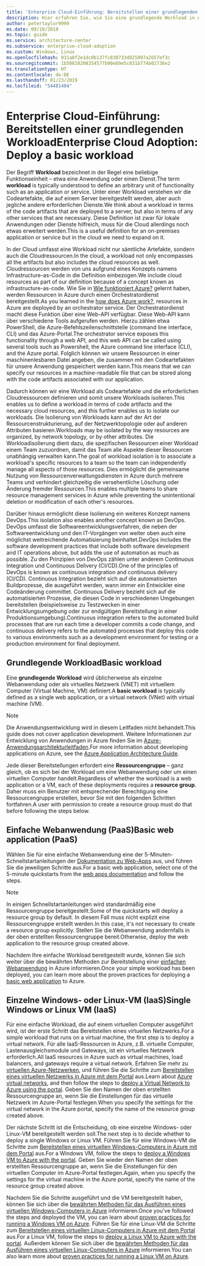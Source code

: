 ```yaml
---
title: 'Enterprise Cloud-Einführung: Bereitstellen einer grundlegenden Workload'
description: Hier erfahren Sie, wie Sie eine grundlegende Workload in Azure bereitstellen.
author: petertaylor9999
ms.date: 09/10/2018
ms.topic: guide
ms.service: architecture-center
ms.subservice: enterprise-cloud-adoption
ms.custom: Windows, Linux
ms.openlocfilehash: 031a8f2e1dc0b137fc830733d025997a2657ef3c
ms.sourcegitcommit: 1b50810208354577b00e89e5c031b774b02736e2
ms.translationtype: HT
ms.contentlocale: de-DE
ms.lasthandoff: 01/23/2019
ms.locfileid: "54481404"
---
```

# <a name="enterprise-cloud-adoption-deploy-a-basic-workload"></a><span data-ttu-id="90973-103">Enterprise Cloud-Einführung: Bereitstellen einer grundlegenden Workload</span><span class="sxs-lookup"><span data-stu-id="90973-103">Enterprise Cloud Adoption: Deploy a basic workload</span></span>

<span data-ttu-id="90973-104">Der Begriff **Workload** bezeichnet in der Regel eine beliebige Funktionseinheit – etwa eine Anwendung oder einen Dienst.</span><span class="sxs-lookup"><span data-stu-id="90973-104">The term **workload** is typically understood to define an arbitrary unit of functionality such as an application or service.</span></span> <span data-ttu-id="90973-105">Unter einer Workload verstehen wir die Codeartefakte, die auf einem Server bereitgestellt werden, aber auch jegliche andere erforderlichen Dienste.</span><span class="sxs-lookup"><span data-stu-id="90973-105">We think about a workload in terms of the code artifacts that are deployed to a server, but also in terms of any other services that are necessary.</span></span> <span data-ttu-id="90973-106">Diese Definition ist zwar für lokale Anwendungen oder Dienste hilfreich, muss für die Cloud allerdings noch etwas erweitert werden.</span><span class="sxs-lookup"><span data-stu-id="90973-106">This is a useful definition for an on-premises application or service but in the cloud we need to expand on it.</span></span>

<span data-ttu-id="90973-107">In der Cloud umfasst eine Workload nicht nur sämtliche Artefakte, sondern auch die Cloudressourcen.</span><span class="sxs-lookup"><span data-stu-id="90973-107">In the cloud, a workload not only encompasses all the artifacts but also includes the cloud resources as well.</span></span> <span data-ttu-id="90973-108">Cloudressourcen werden von uns aufgrund eines Konzepts namens Infrastructure-as-Code in die Definition einbezogen.</span><span class="sxs-lookup"><span data-stu-id="90973-108">We include cloud resources as part of our definition because of a concept known as infrastructure-as-code.</span></span> <span data-ttu-id="90973-109">Wie Sie in [Wie funktioniert Azure?](../getting-started/what-is-azure.md) gelernt haben, werden Ressourcen in Azure durch einen Orchestratordienst bereitgestellt.</span><span class="sxs-lookup"><span data-stu-id="90973-109">As you learned in the [how does Azure work?](../getting-started/what-is-azure.md), resources in Azure are deployed by an orchestrator service.</span></span> <span data-ttu-id="90973-110">Der Orchestratordienst macht diese Funktion über eine Web-API verfügbar. Diese Web-API kann über verschiedene Tools aufgerufen werden. Hierzu zählen etwa PowerShell, die Azure-Befehlszeilenschnittstelle (command line interface, CLI) und das Azure-Portal.</span><span class="sxs-lookup"><span data-stu-id="90973-110">The orchestrator service exposes this functionality through a web API, and this web API can be called using several tools such as Powershell, the Azure command line interface (CLI), and the Azure portal.</span></span> <span data-ttu-id="90973-111">Folglich können wir unsere Ressourcen in einer maschinenlesbaren Datei angeben, die zusammen mit den Codeartefakten für unsere Anwendung gespeichert werden kann.</span><span class="sxs-lookup"><span data-stu-id="90973-111">This means that we can specify our resources in a machine-readable file that can be stored along with the code artifacts associated with our application.</span></span>

<span data-ttu-id="90973-112">Dadurch können wir eine Workload als Codeartefakte und die erforderlichen Cloudressourcen definieren und somit unsere Workloads isolieren.</span><span class="sxs-lookup"><span data-stu-id="90973-112">This enables us to define a workload in terms of code artifacts and the necessary cloud resources, and this further enables us to isolate our workloads.</span></span> <span data-ttu-id="90973-113">Die Isolierung von Workloads kann auf der Art der Ressourcenstrukturierung, auf der Netzwerktopologie oder auf anderen Attributen basieren.</span><span class="sxs-lookup"><span data-stu-id="90973-113">Workloads may be isolated by the way resources are organized, by network topology, or by other attributes.</span></span> <span data-ttu-id="90973-114">Die Workloadisolierung dient dazu, die spezifischen Ressourcen einer Workload einem Team zuzuordnen, damit das Team alle Aspekte dieser Ressourcen unabhängig verwalten kann.</span><span class="sxs-lookup"><span data-stu-id="90973-114">The goal of workload isolation is to associate a workload's specific resources to a team so the team can independently manage all aspects of those resources.</span></span> <span data-ttu-id="90973-115">Dies ermöglicht die gemeinsame Nutzung von Ressourcenverwaltungsdiensten in Azure durch mehrere Teams und verhindert gleichzeitig die versehentliche Löschung oder Änderung fremder Ressourcen.</span><span class="sxs-lookup"><span data-stu-id="90973-115">This enables multiple teams to share resource management services in Azure while preventing the unintentional deletion or modification of each other's resources.</span></span>

<span data-ttu-id="90973-116">Darüber hinaus ermöglicht diese Isolierung ein weiteres Konzept namens DevOps.</span><span class="sxs-lookup"><span data-stu-id="90973-116">This isolation also enables another concept known as DevOps.</span></span> <span data-ttu-id="90973-117">DevOps umfasst die Softwareentwicklungsverfahren, die neben der Softwareentwicklung und den IT-Vorgängen von weiter oben auch eine möglichst weitreichende Automatisierung beinhaltet.</span><span class="sxs-lookup"><span data-stu-id="90973-117">DevOps includes the software development practices that include both software development and IT operations above, but adds the use of automation as much as possible.</span></span> <span data-ttu-id="90973-118">Zu den Prinzipien von DevOps zählen unter anderem Continuous Integration und Continuous Delivery (CI/CD).</span><span class="sxs-lookup"><span data-stu-id="90973-118">One of the principles of DevOps is known as continuous integration and continuous delivery (CI/CD).</span></span> <span data-ttu-id="90973-119">Continuous Integration bezieht sich auf die automatisierten Buildprozesse, die ausgeführt werden, wann immer ein Entwickler eine Codeänderung committet. Continuous Delivery bezieht sich auf die automatisierten Prozesse, die diesen Code in verschiedenen Umgebungen bereitstellen (beispielsweise zu Testzwecken in einer Entwicklungsumgebung oder zur endgültigen Bereitstellung in einer Produktionsumgebung).</span><span class="sxs-lookup"><span data-stu-id="90973-119">Continuous integration refers to the automated build processes that are run each time a developer commits a code change, and continuous delivery refers to the automated processes that deploy this code to various environments such as a development environment for testing or a production environment for final deployment.</span></span>

## <a name="basic-workload"></a><span data-ttu-id="90973-120">Grundlegende Workload</span><span class="sxs-lookup"><span data-stu-id="90973-120">Basic workload</span></span>

<span data-ttu-id="90973-121">Eine **grundlegende Workload** wird üblicherweise als einzelne Webanwendung oder als virtuelles Netzwerk (VNET) mit virtuellem Computer (Virtual Machine, VM) definiert.</span><span class="sxs-lookup"><span data-stu-id="90973-121">A **basic workload** is typically defined as a single web application, or a virtual network (VNet) with virtual machine (VM).</span></span> 

> [!NOTE]
> <span data-ttu-id="90973-122">Die Anwendungsentwicklung wird in diesem Leitfaden nicht behandelt.</span><span class="sxs-lookup"><span data-stu-id="90973-122">This guide does not cover application development.</span></span> <span data-ttu-id="90973-123">Weitere Informationen zur Entwicklung von Anwendungen in Azure finden Sie im [Azure-Anwendungsarchitekturleitfaden](/azure/architecture/guide/).</span><span class="sxs-lookup"><span data-stu-id="90973-123">For more information about developing applications on Azure, see the [Azure Application Architecture Guide](/azure/architecture/guide/).</span></span>

<span data-ttu-id="90973-124">Jede dieser Bereitstellungen erfordert eine **Ressourcengruppe** – ganz gleich, ob es sich bei der Workload um eine Webanwendung oder um einen virtuellen Computer handelt.</span><span class="sxs-lookup"><span data-stu-id="90973-124">Regardless of whether the workload is a web application or a VM, each of these deployments requires a **resource group**.</span></span> <span data-ttu-id="90973-125">Daher muss ein Benutzer mit entsprechender Berechtigung eine Ressourcengruppe erstellen, bevor Sie mit den folgenden Schritten fortfahren.</span><span class="sxs-lookup"><span data-stu-id="90973-125">A user with permission to create a resource group must do that before following the steps below.</span></span>

## <a name="basic-web-application-paas"></a><span data-ttu-id="90973-126">Einfache Webanwendung (PaaS)</span><span class="sxs-lookup"><span data-stu-id="90973-126">Basic web application (PaaS)</span></span>

<span data-ttu-id="90973-127">Wählen Sie für eine einfache Webanwendung eine der 5-Minuten-Schnellstartanleitungen der [Dokumentation zu Web-Apps](/azure/app-service?toc=/azure/architecture/cloud-adoption-guide/toc.json) aus, und führen Sie die jeweiligen Schritte aus.</span><span class="sxs-lookup"><span data-stu-id="90973-127">For a basic web application, select one of the 5-minute quickstarts from the [web apps documentation](/azure/app-service?toc=/azure/architecture/cloud-adoption-guide/toc.json) and follow the steps.</span></span> 

> [!NOTE]
> <span data-ttu-id="90973-128">In einigen Schnellstartanleitungen wird standardmäßig eine Ressourcengruppe bereitgestellt.</span><span class="sxs-lookup"><span data-stu-id="90973-128">Some of the quickstarts will deploy a resource group by default.</span></span> <span data-ttu-id="90973-129">In diesem Fall muss nicht explizit eine Ressourcengruppe erstellt werden.</span><span class="sxs-lookup"><span data-stu-id="90973-129">In this case, it's not necessary to create a resource group explicitly.</span></span> <span data-ttu-id="90973-130">Stellen Sie die Webanwendung andernfalls in der oben erstellten Ressourcengruppe bereit.</span><span class="sxs-lookup"><span data-stu-id="90973-130">Otherwise, deploy the web application to the resource group created above.</span></span>

<span data-ttu-id="90973-131">Nachdem Ihre einfache Workload bereitgestellt wurde, können Sie sich weiter über die bewährten Methoden zur Bereitstellung einer [einfachen Webanwendung](/azure/architecture/reference-architectures/app-service-web-app/basic-web-app?toc=/azure/architecture/cloud-adoption-guide/toc.json) in Azure informieren.</span><span class="sxs-lookup"><span data-stu-id="90973-131">Once your simple workload has been deployed, you can learn more about the proven practices for deploying a [basic web application](/azure/architecture/reference-architectures/app-service-web-app/basic-web-app?toc=/azure/architecture/cloud-adoption-guide/toc.json) to Azure.</span></span>

## <a name="single-windows-or-linux-vm-iaas"></a><span data-ttu-id="90973-132">Einzelne Windows- oder Linux-VM (IaaS)</span><span class="sxs-lookup"><span data-stu-id="90973-132">Single Windows or Linux VM (IaaS)</span></span>

<span data-ttu-id="90973-133">Für eine einfache Workload, die auf einem virtuellen Computer ausgeführt wird, ist der erste Schritt das Bereitstellen eines virtuellen Netzwerks.</span><span class="sxs-lookup"><span data-stu-id="90973-133">For a simple workload that runs on a virtual machine, the first step is to deploy a virtual network.</span></span> <span data-ttu-id="90973-134">Für alle IaaS-Ressourcen in Azure, z.B. virtuelle Computer, Lastenausgleichsmodule und Gateways, ist ein virtuelles Netzwerk erforderlich.</span><span class="sxs-lookup"><span data-stu-id="90973-134">All IaaS resources in Azure such as virtual machines, load balancers, and gateways require a virtual network.</span></span> <span data-ttu-id="90973-135">Erfahren Sie mehr zu [virtuellen Azure-Netzwerken](/azure/virtual-network/virtual-networks-overview?toc=/azure/architecture/cloud-adoption-guide/toc.json), und führen Sie die Schritte zum [Bereitstellen eines virtuellen Netzwerks in Azure mit dem Portal](/azure/virtual-network/quick-create-portal?toc=/azure/architecture/cloud-adoption-guide/toc.json) aus.</span><span class="sxs-lookup"><span data-stu-id="90973-135">Learn about [Azure virtual networks](/azure/virtual-network/virtual-networks-overview?toc=/azure/architecture/cloud-adoption-guide/toc.json), and then follow the steps to [deploy a Virtual Network to Azure using the portal](/azure/virtual-network/quick-create-portal?toc=/azure/architecture/cloud-adoption-guide/toc.json).</span></span> <span data-ttu-id="90973-136">Geben Sie den Namen der oben erstellten Ressourcengruppe an, wenn Sie die Einstellungen für das virtuelle Netzwerk im Azure-Portal festlegen.</span><span class="sxs-lookup"><span data-stu-id="90973-136">When you specify the settings for the virtual network in the Azure portal, specify the name of the resource group created above.</span></span>

<span data-ttu-id="90973-137">Der nächste Schritt ist die Entscheidung, ob eine einzelne Windows- oder Linux-VM bereitgestellt werden soll.</span><span class="sxs-lookup"><span data-stu-id="90973-137">The next step is to decide whether to deploy a single Windows or Linux VM.</span></span> <span data-ttu-id="90973-138">Führen Sie für eine Windows-VM die Schritte zum [Bereitstellen eines virtuellen Windows-Computers in Azure mit dem Portal](/azure/virtual-machines/windows/quick-create-portal?toc=/azure/architecture/cloud-adoption-guide/toc.json) aus.</span><span class="sxs-lookup"><span data-stu-id="90973-138">For a Windows VM, follow the steps to [deploy a Windows VM to Azure with the portal](/azure/virtual-machines/windows/quick-create-portal?toc=/azure/architecture/cloud-adoption-guide/toc.json).</span></span> <span data-ttu-id="90973-139">Geben Sie wieder den Namen der oben erstellten Ressourcengruppe an, wenn Sie die Einstellungen für den virtuellen Computer im Azure-Portal festlegen.</span><span class="sxs-lookup"><span data-stu-id="90973-139">Again, when you specify the settings for the virtual machine in the Azure portal, specify the name of the resource group created above.</span></span>

<span data-ttu-id="90973-140">Nachdem Sie die Schritte ausgeführt und die VM bereitgestellt haben, können Sie sich über die [bewährten Methoden für das Ausführen eines virtuellen Windows-Computers in Azure](/azure/architecture/reference-architectures/virtual-machines-windows/single-vm?toc=/azure/architecture/cloud-adoption-guide/toc.json) informieren.</span><span class="sxs-lookup"><span data-stu-id="90973-140">Once you've followed the steps and deployed the VM, you can learn about [proven practices for running a Windows VM on Azure](/azure/architecture/reference-architectures/virtual-machines-windows/single-vm?toc=/azure/architecture/cloud-adoption-guide/toc.json).</span></span> <span data-ttu-id="90973-141">Führen Sie für eine Linux-VM die Schritte zum [Bereitstellen eines virtuellen Linux-Computers in Azure mit dem Portal](/azure/virtual-machines/linux/quick-create-portal?toc=/azure/architecture/cloud-adoption-guide/toc.json) aus.</span><span class="sxs-lookup"><span data-stu-id="90973-141">For a Linux VM, follow the steps to [deploy a Linux VM to Azure with the portal](/azure/virtual-machines/linux/quick-create-portal?toc=/azure/architecture/cloud-adoption-guide/toc.json).</span></span> <span data-ttu-id="90973-142">Außerdem können Sie sich über die [bewährten Methoden für das Ausführen eines virtuellen Linux-Computers in Azure](/azure/architecture/reference-architectures/virtual-machines-linux/single-vm?toc=/azure/architecture/cloud-adoption-guide/toc.json) informieren.</span><span class="sxs-lookup"><span data-stu-id="90973-142">You can also learn more about [proven practices for running a Linux VM on Azure](/azure/architecture/reference-architectures/virtual-machines-linux/single-vm?toc=/azure/architecture/cloud-adoption-guide/toc.json).</span></span>

